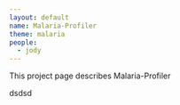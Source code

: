 ```yaml
---
layout: default
name: Malaria-Profiler
theme: malaria
people:
  - jody
---
```


This project page describes Malaria-Profiler

dsdsd
